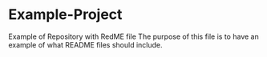 # Example-Project
Example of Repository with RedME file
The purpose of this file is to have an example of what README files should include. 
